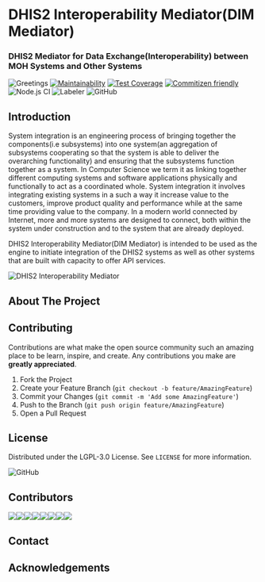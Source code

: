 # DHIS2 Interoperability Mediator(DIM Mediator)

### DHIS2 Mediator for Data Exchange(Interoperability) between MOH Systems and Other Systems

![Greetings](https://github.com/hisptz/dim-mediator/workflows/Greetings/badge.svg)
[![Maintainability](https://api.codeclimate.com/v1/badges/ae4949d7fce1620e6bee/maintainability)](https://codeclimate.com/github/hisptz/dim-mediator/maintainability)
[![Test Coverage](https://api.codeclimate.com/v1/badges/ae4949d7fce1620e6bee/test_coverage)](https://codeclimate.com/github/hisptz/dim-mediator/test_coverage)
[![Commitizen friendly](https://img.shields.io/badge/commitizen-friendly-brightgreen.svg)](http://commitizen.github.io/cz-cli/)
![Node.js CI](https://github.com/hisptz/dim-mediator/workflows/Node.js%20CI/badge.svg)
![Labeler](https://github.com/hisptz/dim-mediator/workflows/Labeler/badge.svg)
![GitHub](https://img.shields.io/github/license/hisptz/dim-mediator?style=plastic)

## Introduction
System integration is an engineering process of bringing together the components(i.e subsystems) into one system(an aggregation of subsystems cooperating so that the system is able to deliver the overarching functionality) and ensuring that the subsystems function together as a system. In Computer Science we term it as linking together different computing systems and software applications physically and functionally to act as a coordinated whole. System integration it involves integrating existing systems in a such a way it increase value to the customers, improve product quality and performance while at the same time providing value to the company. In a modern world connected by Internet, more and more systems are designed to connect, both within the system under construction and to the system that are already deployed.

DHIS2 Interoperability Mediator(DIM Mediator) is intended to be used as the engine to initiate integration of the DHIS2 systems as well as other systems that are built with capacity to offer API services.

![DHIS2 Interoperability Mediator](https://lh3.googleusercontent.com/19ozb9AbSDd48cFAc7aut9yq2bKRc95LytORzUfaoWeDYyKrjKZI2Py_CN0UjHI3hX3UQQWmkyyLamrC9wQS4kU4qsbwwNk30_CbHCh2ZogfAxl7H2bvb59361hGAjvHtAp8muVZgG7JtCc7rDW0621LYp1A_sYO1YC6XrgH927XNUkbUzKW9xOSEYigjXMoB8ydMpqI4LQg14CBQB-dAsKrbDAOoI97E67L5mCPsVGXN_RED9MIwI60i_wzFZJ-MvuSzUARa9pZAlLgOMTt_4w6JmKSkKT6CqlUUf64ZnwkW75X11FXGahbfRgmFeFdZJyJmeCHOhAl8O1owKTe0efZNePJVR3aUMm7d_-k_QG9XvKUrDMCC2_neN_-gtrgVsUeDZo4x2_M-14K20t_acCKmVpsby0fRmEtd0CKNl5FHF0lvmtYwY1LG4zwwK760EJxZUIw6-xaRfSroyXUu2AOcJNY2lr9wttPpC4378w1fP97pjvKYKi6__bQ6M9EUFLoAP5mcsfRlX6PWRAKNs8Ilf4bHD3q6ngLLNi-Ak2l9Xw7sG39HIxxbpFGTi9GHzFitYFkww6lRWxZdhvfrF5XcDmlfwXotc6Kzw2qmYBC_d207BY2dOsWC3xgRTjsc3uIqoj6XCVxlYPYXF2olVV1mmJm_6KUarBFaVMsETA2SPViIFI6a4SKVYdGTm9BFYaQ=w1853-h669-ft)

## About The Project

## Contributing

Contributions are what make the open source community such an amazing place to be learn, inspire, and create. Any contributions you make are **greatly appreciated**.

1. Fork the Project
2. Create your Feature Branch (`git checkout -b feature/AmazingFeature`)
3. Commit your Changes (`git commit -m 'Add some AmazingFeature'`)
4. Push to the Branch (`git push origin feature/AmazingFeature`)
5. Open a Pull Request

## License

Distributed under the LGPL-3.0 License. See `LICENSE` for more information.

![GitHub](https://img.shields.io/github/license/hisptz/dim-mediator?style=for-the-badge)


## Contributors

[![](https://sourcerer.io/fame/waltervfaustine/hisptz/dim-mediator/images/0)](https://sourcerer.io/fame/waltervfaustine/hisptz/dim-mediator/links/0)[![](https://sourcerer.io/fame/waltervfaustine/hisptz/dim-mediator/images/1)](https://sourcerer.io/fame/waltervfaustine/hisptz/dim-mediator/links/1)[![](https://sourcerer.io/fame/waltervfaustine/hisptz/dim-mediator/images/2)](https://sourcerer.io/fame/waltervfaustine/hisptz/dim-mediator/links/2)[![](https://sourcerer.io/fame/waltervfaustine/hisptz/dim-mediator/images/3)](https://sourcerer.io/fame/waltervfaustine/hisptz/dim-mediator/links/3)[![](https://sourcerer.io/fame/waltervfaustine/hisptz/dim-mediator/images/4)](https://sourcerer.io/fame/waltervfaustine/hisptz/dim-mediator/links/4)[![](https://sourcerer.io/fame/waltervfaustine/hisptz/dim-mediator/images/5)](https://sourcerer.io/fame/waltervfaustine/hisptz/dim-mediator/links/5)[![](https://sourcerer.io/fame/waltervfaustine/hisptz/dim-mediator/images/6)](https://sourcerer.io/fame/waltervfaustine/hisptz/dim-mediator/links/6)[![](https://sourcerer.io/fame/waltervfaustine/hisptz/dim-mediator/images/7)](https://sourcerer.io/fame/waltervfaustine/hisptz/dim-mediator/links/7)


## Contact

## Acknowledgements